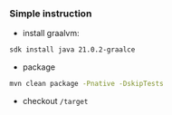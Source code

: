 ### Simple instruction

- install graalvm:
```bash
sdk install java 21.0.2-graalce
```

- package
```bash
mvn clean package -Pnative -DskipTests 
```

- checkout `/target`